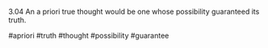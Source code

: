3.04 An a priori true thought would be one whose possibility guaranteed its truth.

#apriori #truth #thought #possibility #guarantee 